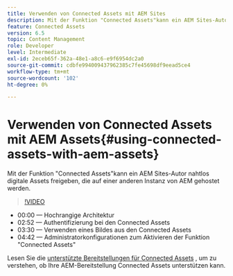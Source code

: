 ```yaml
---
title: Verwenden von Connected Assets mit AEM Sites
description: Mit der Funktion "Connected Assets"kann ein AEM Sites-Autor nahtlos digitale Assets freigeben, die auf einer anderen Instanz von AEM gehostet werden.
feature: Connected Assets
version: 6.5
topic: Content Management
role: Developer
level: Intermediate
exl-id: 2eceb65f-362a-48e1-a8c6-e9f6954dc2a0
source-git-commit: cdbfe994009437962385c7fe45698df9eead5ce4
workflow-type: tm+mt
source-wordcount: '102'
ht-degree: 0%

---
```


# Verwenden von Connected Assets mit AEM Assets{#using-connected-assets-with-aem-assets}

Mit der Funktion &quot;Connected Assets&quot;kann ein AEM Sites-Autor nahtlos digitale Assets freigeben, die auf einer anderen Instanz von AEM gehostet werden.

>[!VIDEO](https://video.tv.adobe.com/v/26060?quality=12&learn=on)

* 00:00 — Hochrangige Architektur
* 02:52 — Authentifizierung bei den Connected Assets
* 03:30 — Verwenden eines Bildes aus den Connected Assets
* 04:42 — Administratorkonfigurationen zum Aktivieren der Funktion &quot;Connected Assets&quot;

Lesen Sie die [unterstützte Bereitstellungen für Connected Assets](https://experienceleague.adobe.com/docs/experience-manager-65/assets/using/use-assets-across-connected-assets-instances.html#prerequisites) , um zu verstehen, ob Ihre AEM-Bereitstellung Connected Assets unterstützen kann.
